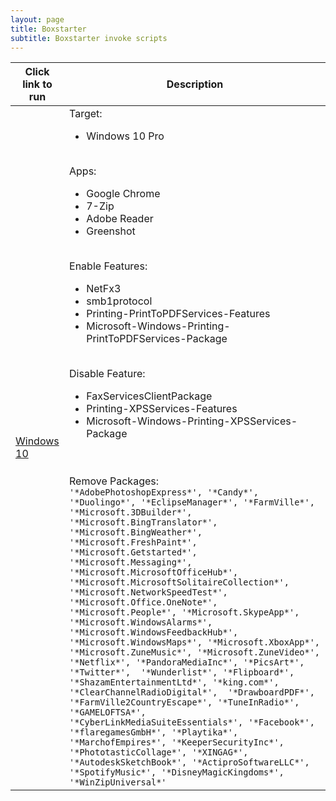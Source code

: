 ```yaml
---
layout: page
title: Boxstarter
subtitle: Boxstarter invoke scripts
---
```


|Click link to run | Description |
|---------|---------|
|<a href='http://boxstarter.org/package/url?www.proxx.nl/win10.txt'>Windows 10</a> | Target: <ul><li>Windows 10 Pro</li></ul><br> Apps: <ul><li>Google Chrome</li><li>7-Zip</li><li>Adobe Reader</li><li>Greenshot</li></ul><br> Enable Features: <ul><li>NetFx3</li><li>smb1protocol</li><li>Printing-PrintToPDFServices-Features</li><li>Microsoft-Windows-Printing-PrintToPDFServices-Package</li></ul><br> Disable Feature: <ul><li>FaxServicesClientPackage</li><li>Printing-XPSServices-Features</li><li>Microsoft-Windows-Printing-XPSServices-Package</ul><br><br> Remove Packages: <br> `'*AdobePhotoshopExpress*', '*Candy*', '*Duolingo*', '*EclipseManager*', '*FarmVille*', '*Microsoft.3DBuilder*', '*Microsoft.BingTranslator*', '*Microsoft.BingWeather*', '*Microsoft.FreshPaint*', '*Microsoft.Getstarted*', '*Microsoft.Messaging*', '*Microsoft.MicrosoftOfficeHub*', '*Microsoft.MicrosoftSolitaireCollection*',  '*Microsoft.NetworkSpeedTest*',  '*Microsoft.Office.OneNote*', '*Microsoft.People*', '*Microsoft.SkypeApp*', '*Microsoft.WindowsAlarms*', '*Microsoft.WindowsFeedbackHub*', '*Microsoft.WindowsMaps*', '*Microsoft.XboxApp*', '*Microsoft.ZuneMusic*', '*Microsoft.ZuneVideo*', '*Netflix*', '*PandoraMediaInc*', '*PicsArt*', '*Twitter*',  '*Wunderlist*', '*Flipboard*', '*ShazamEntertainmentLtd*', '*king.com*', '*ClearChannelRadioDigital*',  '*DrawboardPDF*', '*FarmVille2CountryEscape*', '*TuneInRadio*', '*GAMELOFTSA*', '*CyberLinkMediaSuiteEssentials*', '*Facebook*', '*flaregamesGmbH*', '*Playtika*', '*MarchofEmpires*', '*KeeperSecurityInc*', '*PhototasticCollage*', '*XINGAG*', '*AutodeskSketchBook*', '*ActiproSoftwareLLC*', '*SpotifyMusic*', '*DisneyMagicKingdoms*', '*WinZipUniversal*'` |
